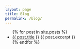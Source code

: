 ```yaml
---
layout: page
title: Blog
permalink: /blog/
---
```


<div class="blog">
    <ul>
        {% for post in site.posts %}
        <li>
            <a href="{{ post.url }}">{{ post.title }}</a>
            {{ post.excerpt }}
        </li>
        {% endfor %}
    </ul>
</div>